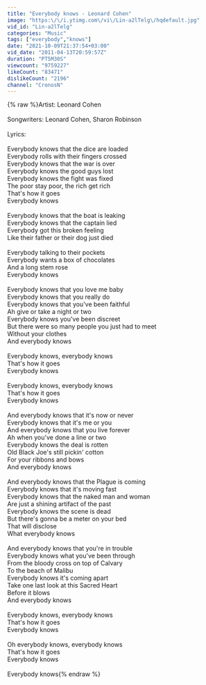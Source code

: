 ```yaml
---
title: "Everybody knows - Leonard Cohen"
image: "https:\/\/i.ytimg.com\/vi\/Lin-a2lTelg\/hqdefault.jpg"
vid_id: "Lin-a2lTelg"
categories: "Music"
tags: ["everybody","knows"]
date: "2021-10-09T21:37:54+03:00"
vid_date: "2011-04-13T20:59:57Z"
duration: "PT5M30S"
viewcount: "9759227"
likeCount: "83471"
dislikeCount: "2196"
channel: "CronosN"
---
```

{% raw %}Artist: Leonard Cohen<br /><br />Songwriters: Leonard Cohen, Sharon Robinson<br /><br />Lyrics:<br /><br />Everybody knows that the dice are loaded<br />Everybody rolls with their fingers crossed<br />Everybody knows that the war is over<br />Everybody knows the good guys lost<br />Everybody knows the fight was fixed<br />The poor stay poor, the rich get rich<br />That's how it goes<br />Everybody knows<br /><br />Everybody knows that the boat is leaking<br />Everybody knows that the captain lied<br />Everybody got this broken feeling<br />Like their father or their dog just died<br /><br />Everybody talking to their pockets<br />Everybody wants a box of chocolates<br />And a long stem rose<br />Everybody knows<br /><br />Everybody knows that you love me baby<br />Everybody knows that you really do<br />Everybody knows that you've been faithful<br />Ah give or take a night or two<br />Everybody knows you've been discreet<br />But there were so many people you just had to meet<br />Without your clothes<br />And everybody knows<br /><br />Everybody knows, everybody knows<br />That's how it goes<br />Everybody knows<br /><br />Everybody knows, everybody knows<br />That's how it goes<br />Everybody knows<br /><br />And everybody knows that it's now or never<br />Everybody knows that it's me or you<br />And everybody knows that you live forever<br />Ah when you've done a line or two<br />Everybody knows the deal is rotten<br />Old Black Joe's still pickin' cotton<br />For your ribbons and bows<br />And everybody knows<br /><br />And everybody knows that the Plague is coming<br />Everybody knows that it's moving fast<br />Everybody knows that the naked man and woman<br />Are just a shining artifact of the past<br />Everybody knows the scene is dead<br />But there's gonna be a meter on your bed<br />That will disclose<br />What everybody knows<br /><br />And everybody knows that you're in trouble<br />Everybody knows what you've been through<br />From the bloody cross on top of Calvary<br />To the beach of Malibu<br />Everybody knows it's coming apart<br />Take one last look at this Sacred Heart<br />Before it blows<br />And everybody knows<br /><br />Everybody knows, everybody knows<br />That's how it goes<br />Everybody knows<br /><br />Oh everybody knows, everybody knows<br />That's how it goes<br />Everybody knows<br /><br />Everybody knows{% endraw %}
